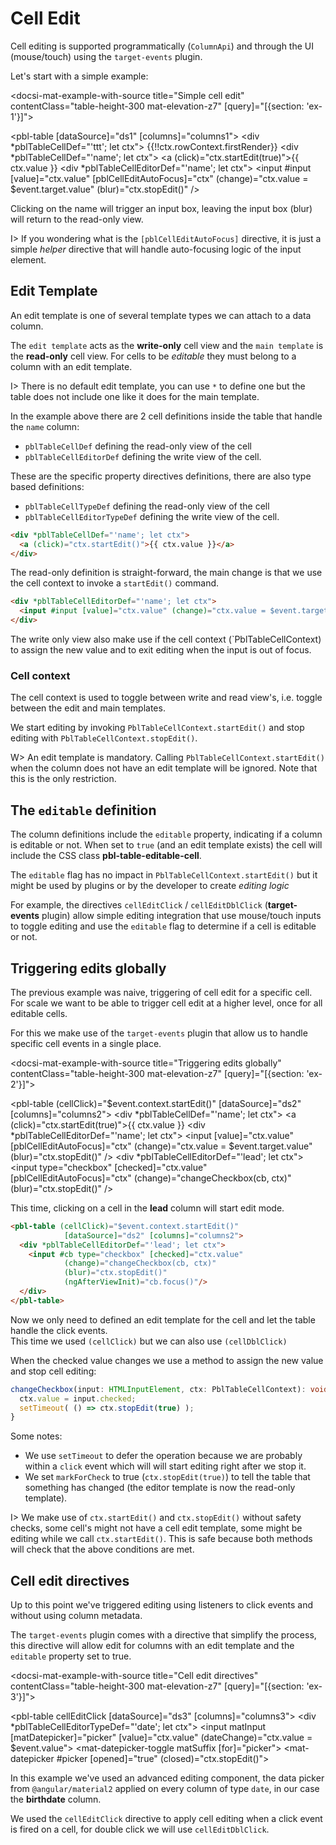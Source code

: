 # Cell Edit

Cell editing is supported programmatically (`ColumnApi`) and through the UI (mouse/touch) using the `target-events` plugin.

Let's start with a simple example:

<docsi-mat-example-with-source title="Simple cell edit" contentClass="table-height-300 mat-elevation-z7" [query]="[{section: 'ex-1'}]">
  <!--@pebula-example:ex-1-->
  <pbl-table [dataSource]="ds1" [columns]="columns1">
    <div *pblTableCellDef="'ttt'; let ctx">
      {{!!ctx.rowContext.firstRender}}
    </div>
    <div *pblTableCellDef="'name'; let ctx">
      <a (click)="ctx.startEdit(true)">{{ ctx.value }}</a>
    </div>
    <div *pblTableCellEditorDef="'name'; let ctx">
      <input #input [value]="ctx.value" [pblCellEditAutoFocus]="ctx" (change)="ctx.value = $event.target.value" (blur)="ctx.stopEdit()" />
    </div>
  </pbl-table>
  <!--@pebula-example:ex-1-->
</docsi-mat-example-with-source>

Clicking on the name will trigger an input box, leaving the input box (blur) will return to the read-only view.

I> If you wondering what is the `[pblCellEditAutoFocus]` directive, it is just a simple *helper* directive that will handle auto-focusing logic of
the input element.

## Edit Template

<p>An edit template is one of <a [routerLink]="['../..', 'concepts', 'column-templates']">several template types</a> we can attach to a data column.</p>

The `edit template` acts as the **write-only** cell view and the `main template` is the **read-only** cell view. For cells to be *editable* they
must belong to a column with an edit template.

I> There is no default edit template, you can use `*` to define one but the table does not include one like it does for the main template.

In the example above there are 2 cell definitions inside the table that handle the `name` column:

- `pblTableCellDef` defining the read-only view of the cell
- `pblTableCellEditorDef` defining the write view of the cell.

These are the specific property directives definitions, there are also type based definitions:

- `pblTableCellTypeDef` defining the read-only view of the cell
- `pblTableCellEditorTypeDef` defining the write view of the cell.

```html
<div *pblTableCellDef="'name'; let ctx">
  <a (click)="ctx.startEdit()">{{ ctx.value }}</a>
</div>
```

The read-only definition is straight-forward, the main change is that we use the cell context to invoke a `startEdit()` command.

```html
<div *pblTableCellEditorDef="'name'; let ctx">
  <input #input [value]="ctx.value" (change)="ctx.value = $event.target.value" (blur)="ctx.stopEdit()" (ngAfterViewInit)="input.focus()"/>
</div>
```

The write only view also make use if the cell context (`PblTableCellContext) to assign the new value and to exit editing when the input is out of focus.

### Cell context

The cell context is used to toggle between write and read view's, i.e. toggle between the edit and main templates.

We start editing by invoking `PblTableCellContext.startEdit()` and stop editing with `PblTableCellContext.stopEdit()`.

W> An edit template is mandatory. Calling `PblTableCellContext.startEdit()` when the column does not have an edit template will be ignored.
Note that this is the only restriction.

## The `editable` definition

The column definitions include the `editable` property, indicating if a column is editable or not.
When set to `true` (and an edit template exists) the cell will include the CSS class **pbl-table-editable-cell**.

The `editable` flag has no impact in `PblTableCellContext.startEdit()` but it might be used by plugins or by the developer to
create *editing logic*

For example, the directives `cellEditClick` / `cellEditDblClick` (**target-events** plugin) allow simple editing integration that
use mouse/touch inputs to toggle editing and use the `editable` flag to determine if a cell is editable or not.

## Triggering edits globally

The previous example was naive, triggering of cell edit for a specific cell. For scale we want to be able to trigger cell edit
at a higher level, once for all editable cells.

For this we make use of the `target-events` plugin that allow us to handle specific cell events in a single place.

<docsi-mat-example-with-source title="Triggering edits globally" contentClass="table-height-300 mat-elevation-z7" [query]="[{section: 'ex-2'}]">
  <!--@pebula-example:ex-2-->
  <pbl-table (cellClick)="$event.context.startEdit()"
             [dataSource]="ds2" [columns]="columns2">
    <div *pblTableCellDef="'name'; let ctx">
      <a (click)="ctx.startEdit(true)">{{ ctx.value }}</a>
    </div>
    <div *pblTableCellEditorDef="'name'; let ctx">
      <input [value]="ctx.value" [pblCellEditAutoFocus]="ctx" (change)="ctx.value = $event.target.value" (blur)="ctx.stopEdit()" />
    </div>
    <div *pblTableCellEditorDef="'lead'; let ctx">
      <input type="checkbox" [checked]="ctx.value"
             [pblCellEditAutoFocus]="ctx"
             (change)="changeCheckbox(cb, ctx)"
             (blur)="ctx.stopEdit()" />
    </div>
  </pbl-table>
  <!--@pebula-example:ex-2-->
</docsi-mat-example-with-source>

This time, clicking on a cell in the **lead** column will start edit mode.

```html
<pbl-table (cellClick)="$event.context.startEdit()"
            [dataSource]="ds2" [columns]="columns2">
  <div *pblTableCellEditorDef="'lead'; let ctx">
    <input #cb type="checkbox" [checked]="ctx.value"
            (change)="changeCheckbox(cb, ctx)"
            (blur)="ctx.stopEdit()"
            (ngAfterViewInit)="cb.focus()"/>
  </div>
</pbl-table>
```

Now we only need to defined an edit template for the cell and let the table handle the click events.  
This time we used `(cellClick)` but we can also use `(cellDblClick)`

When the checked value changes we use a method to assign the new value and stop cell editing:

```typescript
changeCheckbox(input: HTMLInputElement, ctx: PblTableCellContext): void {
  ctx.value = input.checked;
  setTimeout( () => ctx.stopEdit(true) );
}
```

Some notes:

- We use `setTimeout` to defer the operation because we are probably within a `click` event which will will start editing right after we stop it.
- We set `markForCheck` to true (`ctx.stopEdit(true)`) to tell the table that something has changed (the editor template is now the read-only template).

I> We make use of `ctx.startEdit()` and `ctx.stopEdit()` without safety checks, some cell's might not have a cell edit template, some might be editing
while we call `ctx.startEdit()`. This is safe because both methods will check that the above conditions are met.

## Cell edit directives

Up to this point we've triggered editing using listeners to click events and without using column metadata.

The `target-events` plugin comes with a directive that simplify the process, this directive will allow edit for columns with an edit template and
the `editable` property set to true.

<docsi-mat-example-with-source title="Cell edit directives" contentClass="table-height-300 mat-elevation-z7" [query]="[{section: 'ex-3'}]">
  <!--@pebula-example:ex-3-->
  <pbl-table cellEditClick
             [dataSource]="ds3" [columns]="columns3">
    <div *pblTableCellEditorTypeDef="'date'; let ctx">
      <mat-form-field>
        <input matInput [matDatepicker]="picker" [value]="ctx.value"
               (dateChange)="ctx.value = $event.value">
        <mat-datepicker-toggle matSuffix [for]="picker"></mat-datepicker-toggle>
        <mat-datepicker #picker [opened]="true" (closed)="ctx.stopEdit()"></mat-datepicker>
      </mat-form-field>
    </div>
  </pbl-table>
  <!--@pebula-example:ex-3-->
</docsi-mat-example-with-source>

In this example we've used an advanced editing component, the data picker from `@angular/material2` applied on every column
of type `date`, in our case the **birthdate** column.

We used the `cellEditClick` directive to apply cell editing when a click event is fired on a cell, for double click we will use `cellEditDblClick`.
